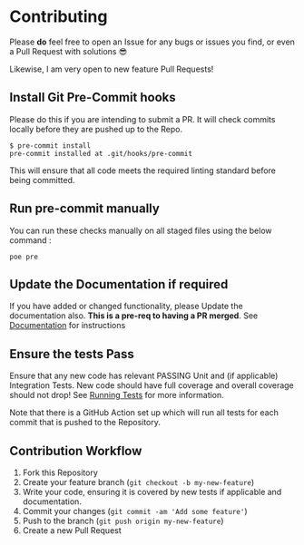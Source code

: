 # Contributing

Please **do** feel free to open an Issue for any bugs or issues you find, or
even a Pull Request with solutions 😎

Likewise, I am very open to new feature Pull Requests!

## Install Git Pre-Commit hooks

Please do this if you are intending to submit a PR. It will check commits
locally before they are pushed up to the Repo.

```console
$ pre-commit install
pre-commit installed at .git/hooks/pre-commit
```

This will ensure that all code meets the required linting standard before being
committed.

## Run pre-commit manually

You can run these checks manually on all staged files using the below command :

```console
poe pre
```

## Update the Documentation if required

If you have added or changed functionality, please Update the documentation
also. **This is a pre-req to having a PR merged**. See
[Documentation](/usage/dev/documentation/) for instructions

## Ensure the tests Pass

Ensure that any new code has relevant PASSING Unit and (if applicable)
Integration Tests. New code should have full coverage and overall coverage
should not drop! See [Running
Tests](http://127.0.0.1:9000/usage/dev/local/#run-tests) for more information.

Note that there is a GitHub Action set up which will run all tests for each
commit that is pushed to the Repository.

## Contribution Workflow

1. Fork this Repository
2. Create your feature branch (`git checkout -b my-new-feature`)
3. Write your code, ensuring it is covered by new tests if applicable and
   documentation.
4. Commit your changes (`git commit -am 'Add some feature'`)
5. Push to the branch (`git push origin my-new-feature`)
6. Create a new Pull Request
